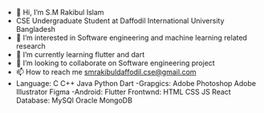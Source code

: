- 👋 Hi, I’m S.M Rakibul Islam
- CSE Undergraduate Student at Daffodil International University Bangladesh
- 👀 I’m interested in Software engineering and machine learning related research
- 🌱 I’m currently learning flutter and dart
- 💞️ I’m looking to collaborate on Software engineering project
- 📫 How to reach me smrakibuldaffodil.cse@gmail.com
- Language:  C 
             C++ 
             Java
             Python 
             Dart
-Grapgics: Adobe Photoshop
           Adobe Illustrator
           Figma
-Android:
        Flutter
  Frontwnd:
          HTML
          CSS
          JS
          React
  Database:
        MySQl
        Oracle
        MongoDB
  

<!---
smrakibul-cse/smrakibul-cse is a ✨ special ✨ repository because its `README.md` (this file) appears on your GitHub profile.
You can click the Preview link to take a look at your changes.
--->
